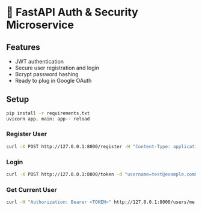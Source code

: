 # 🔐 FastAPI Auth & Security Microservice

## Features
- JWT authentication
- Secure user registration and login
- Bcrypt password hashing
- Ready to plug in Google OAuth

## Setup

```bash
pip install -r requirements.txt
uvicorn app. main: app-- reload
```

### Register User
```bash
curl -X POST http://127.0.0.1:8000/register -H "Content-Type: application/json" -d '{"email": "test@example.com", "password": "test123"}'
```

### Login
```bash
curl -X POST http://127.0.0.1:8000/token -d "username=test@example.com&password=test123"
```

### Get Current User
```bash
curl -H "Authorization: Bearer <TOKEN>" http://127.0.0.1:8000/users/me
```
